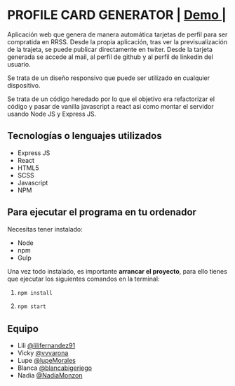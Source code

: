 

# PROFILE CARD GENERATOR <span> | </span>  <a href="https://las-faraonas-awesome-card.herokuapp.com/" target="_blank">   Demo </a><span> | </span>


Aplicación web que genera de manera automática tarjetas de perfil para ser compratida en RRSS. Desde la propia aplicación, tras ver la previsualización de la trajeta, se puede publicar directamente en twiter. Desde la tarjeta generada se accede al mail, al perfil de github y al perfil de linkedin del usuario.

Se trata de un diseño responsivo que puede ser utilizado en cualquier dispositivo.

Se trata de un código heredado por lo que el objetivo era refactorizar el código y pasar de vanilla javascript a react asi como montar el servidor usando Node JS y Express JS.





## Tecnologías o lenguajes utilizados
- Express JS
- React
- HTML5
- SCSS
- Javascript
- NPM

## Para ejecutar el programa en tu ordenador

Necesitas tener instalado: 
- Node
- npm
- Gulp

Una vez todo instalado, es importante **arrancar el proyecto**, para ello tienes que ejecutar los siguientes comandos en la terminal:

1. ```bash
   npm install
   ```
2. ```bash
   npm start
   ```


## Equipo
- Lili  [@lilifernandez91](https://github.com/lilifernandez91 )
- Vicky  [@vvvarona](https://github.com/vvarona )
- Lupe  [@lupeMorales](https://github.com/lupeMorales )
- Blanca  [@blancabigeriego](https://github.com/blancabigeriego )
- Nadia  [@NadiaMonzon](https://github.com/NadiaMonzon )


